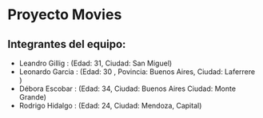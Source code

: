 # Proyecto Movies

## Integrantes del equipo:
- Leandro Gillig : (Edad: 31, Ciudad: San Miguel)
- Leonardo Garcia : (Edad: 30 , Povincia: Buenos Aires, Ciudad: Laferrere )
- Débora Escobar : (Edad: 34, Ciudad: Buenos Aires Ciudad: Monte Grande)
- Rodrigo Hidalgo : (Edad: 24, Ciudad: Mendoza, Capital)